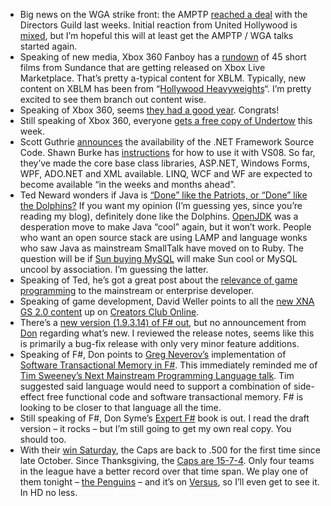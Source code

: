 -   Big news on the WGA strike front: the AMPTP [reached a
    deal](http://www.ew.com/ew/article/0,,20172430,00.html) with the
    Directors Guild last weeks. Initial reaction from United Hollywood
    is
    [mixed](http://unitedhollywood.blogspot.com/2008/01/first-glance-at-deal-summary.html),
    but I’m hopeful this will at least get the AMPTP / WGA talks started
    again.
-   Speaking of new media, Xbox 360 Fanboy has a
    [rundown](http://www.xbox360fanboy.com/2008/01/16/sundance-short-films-coming-to-video-marketplace/)
    of 45 short films from Sundance that are getting released on Xbox
    Live Marketplace. That’s pretty a-typical content for XBLM.
    Typically, new content on XBLM has been from “[Hollywood
    Heavyweights](http://www.microsoft.com/presspass/press/2008/jan08/01-06ABCMGMXboxLivePR.mspx)“.
    I’m pretty excited to see them branch out content wise.
-   Speaking of Xbox 360, seems [they had a good
    year](http://gamerscoreblog.com/team/archive/2008/01/17/556724.aspx).
    Congrats!
-   Still speaking of Xbox 360, everyone [gets a free copy of
    Undertow](http://gamerscoreblog.com/team/archive/2008/01/18/UndertowFreeofCharge.aspx)
    this week.
-   Scott Guthrie
    [announces](http://gamerscoreblog.com/team/archive/2008/01/18/UndertowFreeofCharge.aspx)
    the availability of the .NET Framework Source Code. Shawn Burke has
    [instructions](http://blogs.msdn.com/sburke/archive/2008/01/16/configuring-visual-studio-to-debug-net-framework-source-code.aspx)
    for how to use it with VS08. So far, they’ve made the core base
    class libraries, ASP.NET, Windows Forms, WPF, ADO.NET and XML
    available. LINQ, WCF and WF are expected to become available “in the
    weeks and months ahead”.
-   Ted Neward wonders if Java is [“Done” like the Patriots, or “Done”
    like the
    Dolphins?](http://blogs.tedneward.com/2008/01/15/Java+QuotDonequot+Like+The+Patriots+Or+QuotDonequot+Like+The+Dolphins.aspx)
    If you want my opinion (I’m guessing yes, since you’re reading my
    blog), definitely done like the Dolphins.
    [OpenJDK](http://en.wikipedia.org/wiki/OpenJDK) was a desperation
    move to make Java “cool” again, but it won’t work. People who want
    an open source stack are using LAMP and language wonks who saw Java
    as mainstream SmallTalk have moved on to Ruby. The question will be
    if [Sun buying
    MySQL](http://www.mysql.com/news-and-events/sun-to-acquire-mysql.html)
    will make Sun cool or MySQL uncool by association. I’m guessing the
    latter.
-   Speaking of Ted, he’s got a great post about the [relevance of game
    programming](http://blogs.tedneward.com/2008/01/17/Youre+Without+A+Point+Mr+Zachmann.aspx)
    to the mainstream or enterprise developer.
-   Speaking of game development, David Weller points to all the [new
    XNA GS 2.0
    content](http://letskilldave.com/archive/2008/01/17/tons-of-content-for-xna-game-studio-2-0.aspx)
    up on [Creators Club Online](http://creators.xna.com/).
-   There’s a [new version (1.9.3.14) of F\#
    out](http://research.microsoft.com/research/downloads/Details/7ac148a7-149b-4056-aa06-1e6754efd36f/Details.aspx),
    but no announcement from
    [Don](http://blogs.msdn.com/dsyme/default.aspx) regarding what’s
    new. I reviewed the release notes, seems like this is primarily a
    bug-fix release with only very minor feature additions.
-   Speaking of F\#, Don points to [Greg
    Neverov’s](http://sky.fit.qut.edu.au/~neverov/) implementation of
    [Software Transactional Memory in
    F\#](http://cs.hubfs.net/blogs/hell_is_other_languages/archive/2008/01/16/4565.aspx).
    This immediately reminded me of [Tim Sweeney’s Next Mainstream
    Programming Language
    talk](http://devhawk.net/2006/02/13/the-next-mainstream-programming-language/).
    Tim suggested said language would need to support a combination of
    side-effect free functional code and software transactional memory.
    F\# is looking to be closer to that language all the time.
-   Still speaking of F\#, Don Syme’s [Expert
    F\#](http://blogs.msdn.com/dsyme/archive/2008/01/17/expert-f-now-available-really.aspx)
    book is out. I read the draft version – it rocks – but I’m still
    going to get my own real copy. You should too.
-   With their [win
    Saturday](http://www.nhl.com/scores/htmlreports/20072008/GS020711.HTM),
    the Caps are back to .500 for the first time since late October.
    Since Thanksgiving, the [Caps are
    15-7-4](http://peerlessprognosticator.blogspot.com/2008/01/caps-fansthe-only-power-ranking-youll.html).
    Only four teams in the league have a better record over that time
    span. We play one of them tonight – [the
    Penguins](http://www2.nhl.com/nhl/app?service=page&page=Preview&gameNumber=725&season=20072008&gameType=2)
    – and it’s on [Versus](http://www.versus.com/nhl/), so I’ll even get
    to see it. In HD no less.

